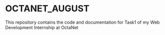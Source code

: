 # OCTANET_AUGUST
This repository contains the code and documentation for Task1 of my Web Development Internship at OctaNet 

